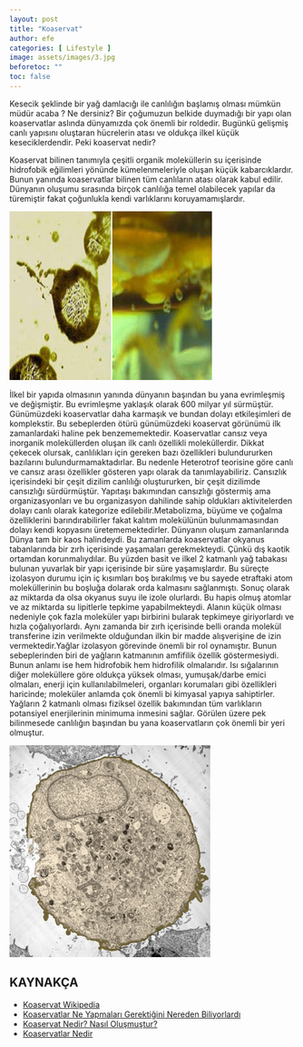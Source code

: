 ```yaml
---
layout: post
title: "Koaservat"
author: efe
categories: [ Lifestyle ]
image: assets/images/3.jpg
beforetoc: ""
toc: false
---
```

Kesecik şeklinde bir yağ damlacığı ile canlılığın başlamış olması mümkün müdür 
acaba ?  Ne dersiniz? Bir çoğumuzun belkide duymadığı bir yapı olan koaservatlar aslında dünyamızda çok önemli bir roldedir. Bugünkü gelişmiş canlı yapısını oluştaran hücrelerin atası ve oldukça ilkel küçük keseciklerdendir. Peki koaservat nedir?

Koaservat bilinen tanımıyla çeşitli organik moleküllerin su içerisinde hidrofobik eğilimleri yönünde kümelenmeleriyle oluşan küçük kabarcıklardır. Bunun yanında koaservatlar bilinen tüm canlıların atası olarak kabul edilir. Dünyanın oluşumu sırasında birçok canlılığa temel olabilecek yapılar da türemiştir fakat çoğunlukla kendi varlıklarını koruyamamışlardır. 

![](https://github.com/neokorteks/neokorteks/blob/master/assets/images/%C3%A7i%C3%A7ek1.png?raw=true)

İlkel bir yapıda olmasının yanında dünyanın başından bu yana evrimleşmiş ve değişmiştir. Bu evrimleşme yaklaşık olarak 600 milyar yıl sürmüştür. Günümüzdeki koaservatlar daha karmaşık ve bundan dolayı etkileşimleri de komplekstir. Bu sebeplerden ötürü günümüzdeki koaservat görünümü ilk zamanlardaki haline pek benzememektedir. Koaservatlar cansız veya inorganik moleküllerden oluşan ilk canlı özellikli moleküllerdir. Dikkat çekecek olursak, canlılıkları için gereken bazı özellikleri bulundururken bazılarını bulundurmamaktadırlar. Bu nedenle Heterotrof teorisine göre canlı ve cansız arası özellikler gösteren yapı olarak da tanımlayabiliriz. Cansızlık içerisindeki bir çeşit dizilim canlılığı oluştururken, bir çeşit dizilimde cansızlığı sürdürmüştür. Yapıtaşı bakımından cansızlığı göstermiş ama organizasyonları ve bu organizasyon dahilinde sahip oldukları aktivitelerden dolayı canlı olarak kategorize edilebilir.Metabolizma, büyüme ve çoğalma özelliklerini barındırabilirler fakat kalıtım molekülünün bulunmamasından dolayı kendi kopyasını üretememektedirler. Dünyanın oluşum zamanlarında Dünya tam bir kaos halindeydi. Bu zamanlarda koaservatlar okyanus tabanlarında bir zırh içerisinde yaşamaları gerekmekteydi. Çünkü dış kaotik ortamdan korunmalıydılar. Bu yüzden basit ve ilkel 2 katmanlı yağ tabakası bulunan yuvarlak bir yapı içerisinde bir süre yaşamışlardır.  Bu süreçte izolasyon durumu için iç kısımları boş bırakılmış ve bu sayede etraftaki atom moleküllerinin bu boşluğa dolarak orda kalmasını sağlanmıştı.  Sonuç olarak az miktarda da olsa okyanus suyu ile  izole olurlardı. Bu hapis olmuş atomlar ve az miktarda su lipitlerle tepkime yapabilmekteydi. Alanın küçük olması nedeniyle çok fazla moleküler yapı birbirini bularak tepkimeye giriyorlardı ve hızla çoğalıyorlardı. Aynı zamanda bir zırh içerisinde belli oranda molekül transferine izin verilmekte olduğundan ilkin bir madde alışverişine de izin vermektedir.Yağlar izolasyon görevinde önemli bir rol oynamıştır. Bunun sebeplerinden biri de yağların katmanının amfifilik özellik göstermesiydi. Bunun anlamı ise hem hidrofobik hem hidrofilik olmalarıdır. Isı sığalarının diğer moleküllere göre oldukça yüksek olması, yumuşak/darbe emici olmaları, enerji için kullanılabilmeleri, organları korumaları gibi özellikleri haricinde; moleküler anlamda çok önemli bi kimyasal yapıya sahiptirler. Yağların 2 katmanlı olması fiziksel özellik bakımından tüm varlıkların potansiyel enerjilerinin minimuma inmesini sağlar. Görülen üzere pek bilinmesede canlılığın başından bu yana koaservatların çok önemli bir yeri olmuştur.

![](https://github.com/neokorteks/neokorteks/blob/master/assets/images/%C3%A7i%C3%A7ek2.png?raw=true)

## KAYNAKÇA
- [Koaservat Wikipedia](https://tr.wikipedia.org/wiki/Koaservat)
- [Koaservatlar Ne Yapmaları Gerektiğini Nereden Biliyorlardı](https://evrimagaci.org/koaservatlar-ne-yapmalari-gerektigini-nereden-biliyorlardi-canlilik-dogal-sureclerle-nasil-basladi-36)
- [Koaservat Nedir? Nasıl Oluşmuştur?](https://evrimagaci.org/koaservat-nedir-ilkin-koaservat-yapilari-nasil-olusmustur-34)
- [Koaservatlar Nedir](https://www.psalvatore.com/Blog/Yazilar/Koaservatlarnedir.html)
